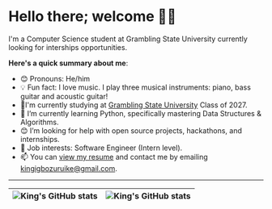 # Hello there; welcome 👋🏾

I'm a Computer Science student at Grambling State University currently looking for interships opportunities.

**Here's a quick summary about me**:

- 😊 Pronouns: He/him
- 💡 Fun fact: I love music. I play three musical instruments: piano, bass guitar and acoustic guitar! 
- 🧨I'm currently studying at [Grambling State University](https://gram.edu) Class of 2027.
- 🌱 I’m currently learning Python, specifically mastering Data Structures & Algorithms.
- 😊 I’m looking for help with open source projects, hackathons, and internships.
- 💼 Job interests: Software Engineer (Intern level).
- 📫 You can [view my resume](https://drive.google.com/file/d/1tB6onuxDqnn_qUa9GHZrJIYSS_-jaPXA/view?usp=sharing) and contact me by emailing kingigbozuruike@gmail.com.

---

| <img align="center" src="https://github-readme-stats.vercel.app/api?username=kingigbozuruike&show_icons=true&include_all_commits=true&hide_border=true" alt="King's GitHub stats" /> | <img align="center" src="https://github-readme-stats.vercel.app/api/top-langs/?username=kingigbozuruike&langs_count=8&layout=compact&hide_border=true" alt="King's GitHub stats" /> |
| ------------- | ------------- |
